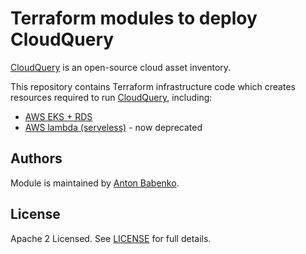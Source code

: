 # Terraform modules to deploy CloudQuery

[CloudQuery](https://www.cloudquery.io/) is an open-source cloud asset inventory.

This repository contains Terraform infrastructure code which creates resources required to run [CloudQuery](https://www.cloudquery.io/), including:

- [AWS EKS + RDS](./modules/eks/README.md)
- [AWS lambda (serveless)](./modules/lambda/README.md) - now deprecated


## Authors

Module is maintained by [Anton Babenko](https://github.com/antonbabenko).

## License

Apache 2 Licensed. See [LICENSE](https://github.com/cloudquery/terraform-aws-cloudquery/tree/main/LICENSE) for full details.
